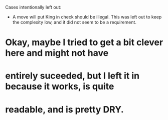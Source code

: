 Cases intentionally left out:
- A move will put King in check should be illegal. This was left out to
  keep the complexity low, and it did not seem to be a requirement.
# Okay, maybe I tried to get a bit clever here and might not have
# entirely suceeded, but I left it in because it works, is quite
# readable, and is pretty DRY.
